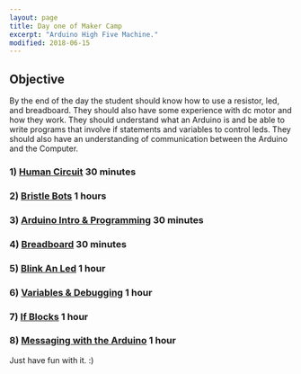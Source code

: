 ```yaml
---
layout: page
title: Day one of Maker Camp
excerpt: "Arduino High Five Machine."
modified: 2018-06-15
---
```


## Objective

By the end of the day the student should know how to use a resistor, led, and breadboard.  They should also have some experience with dc motor and how they work.  They should understand what an Arduino is and be able to write programs that involve if statements and variables to control leds.  They should also have an understanding of communication between the Arduino and the Computer.

### 1) [Human Circuit](human-circuit) 30 minutes

### 2) [Bristle Bots](bristlebots) 1 hours

### 3) [Arduino Intro & Programming](arduino-intro) 30 minutes

### 4) [Breadboard](breadboard) 30 minutes

### 5) [Blink An Led](blink) 1 hour

### 6) [Variables & Debugging](variables-debug) 1 hour

### 7) [If Blocks](if-blocks) 1 hour

### 8) [Messaging with the Arduino](messaging) 1 hour

Just have fun with it. :)